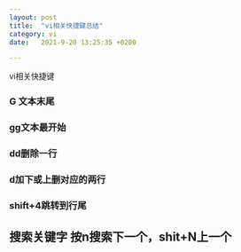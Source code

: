 ```yaml
---
layout: post
title:  "vi相关快捷键总结"
category: vi
date:   2021-9-20 13:25:35 +0200

---
```

vi相关快捷键

### G 文本末尾
### gg文本最开始
### dd删除一行
### d加下或上删对应的两行
### shift+4跳转到行尾
## 搜索关键字  按n搜索下一个，shit+N上一个